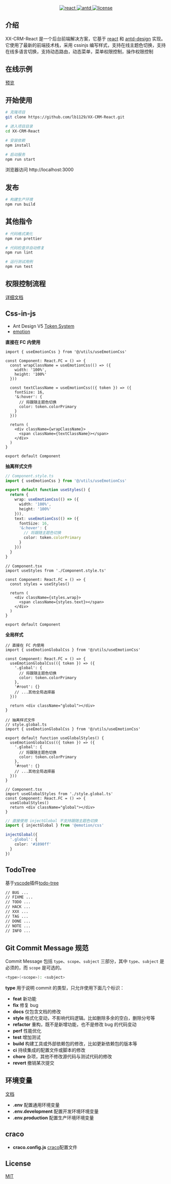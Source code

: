 <p align="center">
  <a href="https://github.com/facebook/react">
    <img src="https://img.shields.io/badge/react-18.2.0-brightgreen.svg" alt="react">
  </a>
  <a href="https://github.com/ant-design/ant-design">
    <img src="https://img.shields.io/badge/antd-5.5.2-brightgreen.svg" alt="antd">
  </a>
  <a href="https://github.com/lb1129/XX-CRM-React/blob/master/LICENSE">
    <img src="https://img.shields.io/github/license/mashape/apistatus.svg" alt="license">
  </a>
</p>

## 介绍

XX-CRM-React 是一个后台前端解决方案，它基于 [react](https://github.com/facebook/react) 和 [antd-design](https://github.com/ant-design/ant-design) 实现。它使用了最新的前端技术栈，采用 cssinjs 编写样式，支持在线主题色切换，支持在线多语言切换，支持动态路由，动态菜单，菜单权限控制，操作权限控制

## 在线示例

[预览](https://lb1129.github.io/XX-CRM-React/)

## 开始使用

```sh
# 克隆项目
git clone https://github.com/lb1129/XX-CRM-React.git

# 进入项目目录
cd XX-CRM-React

# 安装依赖
npm install

# 启动服务
npm run start
```

浏览器访问 http://localhost:3000

## 发布

```sh
# 构建生产环境
npm run build
```

## 其他指令

```sh
# 代码格式美化
npm run prettier

# 代码检查并自动修复
npm run lint

# 运行测试用例
npm run test
```

## 权限控制流程

[详细文档](./PermissionFlow.md)

## Css-in-js

- Ant Design V5 [Token System](https://ant.design/docs/react/customize-theme-cn#theme)
- [emotion](https://emotion.sh/docs/introduction)

**直接在 FC 内使用**

```tsx
import { useEmotionCss } from '@/utils/useEmotionCss'

const Component: React.FC = () => {
  const wrapClassName = useEmotionCss(() => ({
    width: '100%',
    height: '100%'
  }))

  const textClassName = useEmotionCss(({ token }) => ({
    fontSize: 16,
    '&:hover': {
      // 将跟随主题色切换
      color: token.colorPrimary
    }
  }))

  return (
    <div className={wrapClassName}>
      <span className={textClassName}></span>
    </div>
  )
}

export default Component
```

**抽离样式文件**

```ts
// Component.style.ts
import { useEmotionCss } from '@/utils/useEmotionCss'

export default function useStyles() {
  return {
    wrap: useEmotionCss(() => ({
      width: '100%',
      height: '100%'
    })),
    text: useEmotionCss(() => ({
      fontSize: 16,
      '&:hover': {
        // 将跟随主题色切换
        color: token.colorPrimary
      }
    }))
  }
}
```

```tsx
// Component.tsx
import useStyles from './Component.style.ts'

const Component: React.FC = () => {
  const styles = useStyles()

  return (
    <div className={styles.wrap}>
      <span className={styles.text}></span>
    </div>
  )
}

export default Component
```

**全局样式**

```tsx
// 直接在 FC 内使用
import { useEmotionGlobalCss } from '@/utils/useEmotionCss'

const Component: React.FC = () => {
  useEmotionGlobalCss(({ token }) => ({
    '.global': {
      // 将跟随主题色切换
      color: token.colorPrimary
    },
    '#root': {}
    // ...其他全局选择器
  }))

  return <div className="global"></div>
}
```

```tsx
// 抽离样式文件
// style.global.ts
import { useEmotionGlobalCss } from '@/utils/useEmotionCss'

export default function useGlobalStyles() {
  useEmotionGlobalCss(({ token }) => ({
    '.global': {
      // 将跟随主题色切换
      color: token.colorPrimary
    },
    '#root': {}
    // ...其他全局选择器
  }))
}

// Component.tsx
import useGlobalStyles from './style.global.ts'
const Component: React.FC = () => {
  useGlobalStyles()
  return <div className="global"></div>
}
```

```ts
// 直接使用 injectGlobal 不支持跟随主题色切换
import { injectGlobal } from '@emotion/css'

injectGlobal({
  '.global': {
    color: '#1890ff'
  }
})
```

## TodoTree

基于[vscode](https://code.visualstudio.com/)插件[todo-tree](https://marketplace.visualstudio.com/items?itemName=Gruntfuggly.todo-tree)

```sh
// BUG ...
// FIXME ...
// TODO ...
// HACK ...
// XXX ...
// TAG ...
// DONE ...
// NOTE ...
// INFO ...
```

## Git Commit Message 规范

Commit Message 包括 `type`、`scope`、`subject` 三部分，其中 `type`、`subject` 是必须的，而 `scope` 是可选的。

```sh
<type>(<scope>): <subject>
```

**type** 用于说明 commit 的类型，只允许使用下面几个标识：

- **feat** 新功能
- **fix** 修复 bug
- **docs** 仅包含文档的修改
- **style** 格式化变动，不影响代码逻辑。比如删除多余的空白，删除分号等
- **refactor** 重构，既不是新增功能，也不是修改 bug 的代码变动
- **perf** 性能优化
- **test** 增加测试
- **build** 构建工具或外部依赖包的修改，比如更新依赖包的版本等
- **ci** 持续集成的配置文件或脚本的修改
- **chore** 杂项，其他不修改源代码与测试代码的修改
- **revert** 撤销某次提交

## 环境变量

[文档](https://create-react-app.dev/docs/adding-custom-environment-variables)

- **.env** 配置通用环境变量
- **.env.development** 配置开发环境环境变量
- **.env.production** 配置生产环境环境变量

## craco

- **craco.config.js** [craco](https://craco.js.org/docs/)配置文件

## License

[MIT](https://github.com/lb1129/XX-CRM-React/blob/master/LICENSE)
